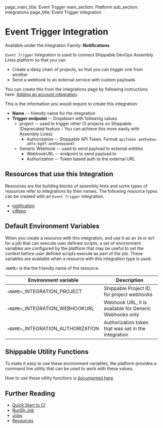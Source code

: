 page_main_title: Event Trigger
main_section: Platform
sub_section: Integrations
page_title: Event Trigger integration

# Event Trigger Integration
Available under the Integration Family: **Notifications**

`Event Trigger` Integration is used to connect Shippable DevOps Assembly Lines platform so that you can

* Create a daisy chain of projects, so that you can trigger one from another
* Send a webhook to an external service with custom payloads

You can create this from the integrations page by following instructions here: [Adding an account integration](/platform/management/integrations/#adding-an-account-integration).

This is the information you would require to create this integration:

* **Name** -- friendly name for the integration
* **Trigger endpoint** -- Dropdown with following values
	* project -- used to trigger other CI projects on Shippable. (Deprecated feature - You can achieve this more easily with Assembly Lines)
		* Authorization -- Shippable API Token. Format `apiToken ae45edaa-adfa-bgdf-ae45edaaae45`
	* Generic Webhook -- used to send payload to external entities
		* WebhookURL -- endpoint to send payload to
		* Authorization -- Token based auth to the external URL

## Resources that use this Integration
Resources are the building blocks of assembly lines and some types of resources refer to integrations by their names. The following resource types can be created with an `Event Trigger` integration.

* [notification](/platform/workflow/resource/notification)
* [ciRepo](/platform/workflow/resource/cirepo)

## Default Environment Variables
When you create a resource with this integration, and use it as an `IN` or `OUT` for a job that can execute user defined scripts, a set of environment variables are configured by the platform that may be useful to set the context before user defined scripts execute as part of the job. These variables are available when a resource with this integration type is used.

`<NAME>` is the the friendly name of the resource.

| Environment variable						| Description                         |
| ------------- 								|------------------------------------ |
| `<NAME>`\_INTEGRATION\_PROJECT			| Shippable Project ID, for project webhooks  |
| `<NAME>`\_INTEGRATION\_WEBHOOKURL		| Webhook URL, it is available for Generic Webhooks only |
| `<NAME>`\_INTEGRATION\_AUTHORIZATION	| Authorization token that was set in the integration  |

## Shippable Utility Functions
To make it easy to use these environment variables, the platform provides a command line utility that can be used to work with these values.

How to use these utility functions is [documented here](/platform/tutorial/workflow/using-shipctl).

## Further Reading
* [Quick Start to CI](/getting-started/ci-sample)
* [RunSh Job](/platform/workflow/job/runsh)
* [Jobs](/platform/workflow/job/overview)
* [Resources](/platform/workflow/resource/overview)
